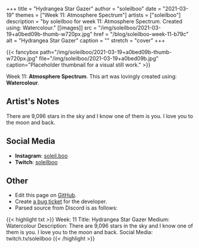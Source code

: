 +++
title =       "Hydrangea Star Gazer"
author =      "soleilboo"
date =        "2021-03-19"
themes =      ["Week 11: Atmosphere Spectrum"]
artists =     ["soleilboo"]
description = "by soleilboo for week 11: Atmosphere Spectrum. Created using: Watercolour."
[[images]]
      src = "/img/soleilboo/2021-03-19+a0bed09b-thumb-w720px.jpg"
      href = "/blog/soleilboo-week-11-b79c"
      alt = "Hydrangea Star Gazer"
      caption = ""
      stretch = "cover"
+++

{{< fancybox path="/img/soleilboo/2021-03-19+a0bed09b-thumb-w720px.jpg" file="/img/soleilboo/2021-03-19+a0bed09b.jpg" caption="Placeholder thumbnail for a visual still work." >}}


Week 11: **Atmosphere Spectrum**. This art was lovingly created using: **Watercolour**.

## Artist's Notes

There are 9,096 stars in the sky and I know one of them is you.  I love you to the moon and back.

## Social Media

- **Instagram**: <a href='https://instagram.com/soleil.boo' target='_blank'>soleil.boo</a>
- **Twitch**: <a href='https://twitch.tv/soleilboo' target='_blank'>soleilboo</a>

## Other

- Edit this page on [GitHub](https://github.com/teaminkling/web-refresh/edit/main/content/blog/soleilboo-week-11-b79c.md).
- Create [a bug ticket](https://github.com/teaminkling/web-refresh/issues/new?assignees=&labels=bug&template=problem-report.md&title=) for the developer.
- Parsed source from Discord is as follows:

{{< highlight txt >}}
Week: 11
Title: Hydrangea Star Gazer
Medium: Watercolour
Description: There are 9,096 stars in the sky and I know one of them is you.  I love you to the moon and back.
Social Media: twitch.tv/soleilboo
{{< /highlight >}}